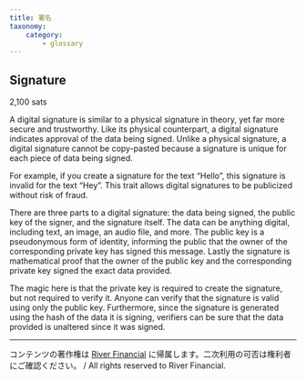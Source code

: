 ```yaml
---
title: 署名
taxonomy:
    category:
        - glossary
---
```


## Signature
2,100 sats

A digital signature is similar to a physical signature in theory, yet far more secure and trustworthy. Like its physical counterpart, a digital signature indicates approval of the data being signed. Unlike a physical signature, a digital signature cannot be copy-pasted because a signature is unique for each piece of data being signed.

For example, if you create a signature for the text “Hello”, this signature is invalid for the text “Hey”. This trait allows digital signatures to be publicized without risk of fraud.

There are three parts to a digital signature: the data being signed, the public key of the signer, and the signature itself. The data can be anything digital, including text, an image, an audio file, and more. The public key is a pseudonymous form of identity, informing the public that the owner of the corresponding private key has signed this message. Lastly the signature is mathematical proof that the owner of the public key and the corresponding private key signed the exact data provided.

The magic here is that the private key is required to create the signature, but not required to verify it. Anyone can verify that the signature is valid using only the public key. Furthermore, since the signature is generated using the hash of the data it is signing, verifiers can be sure that the data provided is unaltered since it was signed.

---
コンテンツの著作権は [River Financial](https://river.com/) に帰属します。二次利用の可否は権利者にご確認ください。 / All rights reserved to River Financial.
